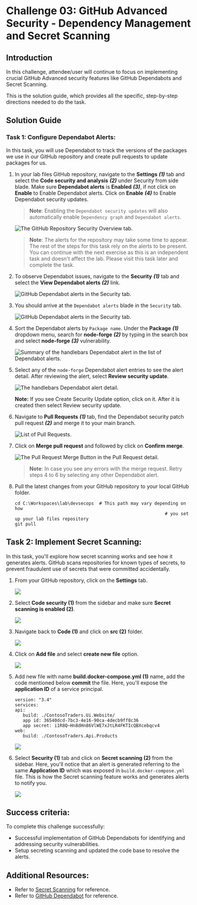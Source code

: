 # Challenge 03: GitHub Advanced Security - Dependency Management and Secret Scanning

## Introduction

In this challenge, attendee/user will continue to focus on implementing crucial GitHub Advanced security features like GitHub Dependabots and Secret Scanning.

This is the solution guide, which provides all the specific, step-by-step directions needed to do the task.

## Solution Guide

### Task 1: Configure Dependabot Alerts:

In this task, you will use Dependabot to track the versions of the packages we use in our GitHub repository and create pull requests to update packages for us.

1. In your lab files GitHub repository, navigate to the **Settings** ***(1)*** tab and select the **Code security and analysis** ***(2)*** under Security from side blade. Make sure **Dependabot alerts** is **Enabled** ***(3)***, if not click on **Enable** to Enable Dependabot alerts. Click on **Enable** ***(4)*** to Enable Dependabot security updates.

   > **Note**: Enabling the `Dependabot security updates` will also automatically enable `Dependency graph` and `Dependabot alerts`.

   ![The GitHub Repository Security Overview tab.](media/cl3-t1-s1.png "GitHub Repository Security Overview")

   > **Note**: The alerts for the repository may take some time to appear. The rest of the steps for this task rely on the alerts to be present. You can continue with the next exercise as this is an independent task and doesn't affect the lab. Please visit this task later and complete the task.

1. To observe Dependabot issues, navigate to the **Security** ***(1)*** tab and select the **View Dependabot alerts** ***(2)*** link.

   ![GitHub Dependabot alerts in the Security tab.](media/cl3-t1-s2.png "GitHub Dependabot alerts")

1. You should arrive at the `Dependabot alerts` blade in the `Security` tab.

   ![GitHub Dependabot alerts in the Security tab.](mediacl3-t1-s3.png "GitHub Dependabot alerts")

1. Sort the Dependabot alerts by `Package name`. Under the **Package** ***(1)*** dropdown menu, search for **node-forge** ***(2)*** by typing in the search box and select **node-forge** ***(3)*** vulnerability.

   ![Summary of the `handlebars` Dependabot alert in the list of Dependabot alerts.](media/ex5-t3-node-forge.png "`handlebars` Dependabot alert")

1. Select any of the `node-forge` Dependabot alert entries to see the alert detail. After reviewing the alert, select **Review security update**.

   ![The `handlebars` Dependabot alert detail.](media/ex5-t3-reviewsu.png "Dependabot alert detail")
   
   **Note:** If you see Create Security Update option, click on it. After it is created then select Review security update. 

1. Navigate to **Pull Requests** ***(1)*** tab, find the Dependabot security patch pull request ***(2)*** and merge it to your main branch.

   ![List of Pull Requests.](media/cl3-t1-s6.png "Pull Requests")
   
1. Click on **Merge pull request** and followed by click on **Confirm merge**. 

   ![The Pull Request Merge Button in the Pull Request detail.](media/ex5-t3-merge-pr.png "Pull Request Merge Button")
    
   >**Note**: In case you see any errors with the merge request. Retry steps 4 to 6 by selecting any other Dependabot alert.

1. Pull the latest changes from your GitHub repository to your local GitHub folder.

   ```pwsh
   cd C:\Workspaces\lab\devsecops  # This path may vary depending on how
                                                            # you set up your lab files repository
   git pull
   ```
   
## Task 2: Implement Secret Scanning:

In this task, you'll explore how secret scanning works and see how it generates alerts. GitHub scans repositories for known types of secrets, to prevent fraudulent use of secrets that were committed accidentally.

1. From your GitHub repository, click on the **Settings** tab.

   ![](media/2dg110.png)
    
1. Select **Code security (1)** from the sidebar and make sure **Secret scanning is enabled (2)**.

   ![](media/2dg111.png)   
    
1. Navigate back to **Code (1)** and click on **src (2)** folder.

   ![](media/2dg112.png)    
   
1. Click on **Add file** and select **create new file** option.

   ![](media/2dg113.png)    
   
1. Add new file with name **build.docker-compose.yml (1)** name, add the code mentioned below **commit** the file. Here, you'll expose the **application ID** of a service principal.

   ```
   version: "3.4"
   services:
   api:
      build: ./ContosoTraders.Ui.Website/
      app id: 36540dcd-7bc3-4e16-90ca-4decb9ff8c36
      app secret: i1R8Q~Hn8dHn86VlWE7xJtLR4FKTIcQBXcebqcv4
   web:
      build: ./ContosoTraders.Api.Products
   ```
   
   ![](media/2dg115.png)   
   
1. Select **Security (1)** tab and click on **Secret scanning (2)** from the sidebar. Here, you'll notice that an alert is generated referring to the same **Application ID** which was exposed in `build.docker-compose.yml` file. This is how the Secret scanning feature works and generates alerts to notify you.

   ![](media/2dg116.png) 

## Success criteria:
To complete this challenge successfully:

- Successful implementation of GitHub Dependabots for identifying and addressing security vulnerabilities.
- Setup secreting scanning and updated the code base to resolve the alerts.

## Additional Resources:

- Refer to [Secret Scanning](https://docs.github.com/en/code-security/secret-scanning/about-secret-scanning) for reference.
- Refer to [GitHub Dependabot](https://docs.github.com/en/code-security/dependabot/dependabot-alerts/about-dependabot-alerts) for reference.
